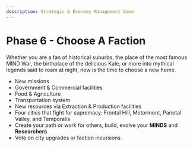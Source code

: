 ```yaml
---
description: Strategic & Economy Management Game
---
```


# Phase 6 - Choose A Faction

Whether you are a fan of historical suburbs, the place of the most famous MIND War, the birthplace of the delicious Kale, or more into mythical legends said to roam at night, now is the time to choose a new home.

* New missions
* Government & Commercial facilities&#x20;
* Food & Agriculture&#x20;
* Transportation system
* New resources via Extraction & Production facilities
* Four cities that fight for supremacy: Frontal Hill, Motormont, Parietal Valley, and Temporalis
* Create your path or work for others, build, evolve your **MINDS** and **Researchers**
* Vote on city upgrades or faction incursions
